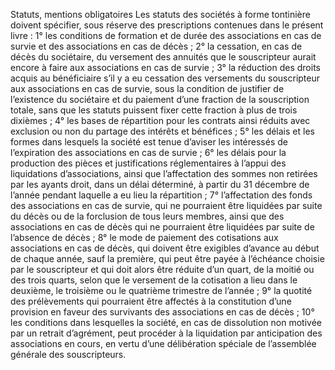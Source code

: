 Statuts, mentions obligatoires
Les statuts des sociétés à forme tontinière doivent spécifier, sous réserve des prescriptions contenues dans le présent livre :
1° les conditions de formation et de durée des associations en cas de survie et des associations en cas de décès ;
2° la cessation, en cas de décès du sociétaire, du versement des annuités que le souscripteur aurait encore à faire aux associations en cas de survie ;
3° la réduction des droits acquis au bénéficiaire s’il y a eu cessation des versements du souscripteur aux associations en cas de survie, sous la condition de justifier de l’existence du sociétaire et du paiement d’une fraction de la souscription totale, sans que les statuts puissent fixer cette fraction à plus de trois dixièmes ;
4° les bases de répartition pour les contrats ainsi réduits avec exclusion ou non du partage des intérêts et bénéfices ;
5° les délais et les formes dans lesquels la société est tenue d’aviser les intéressés de l’expiration des associations en cas de survie ;
6° les délais pour la production des pièces et justifications réglementaires à l’appui des liquidations d’associations, ainsi que l’affectation des sommes non retirées par les ayants droit, dans un délai déterminé, à partir du 31 décembre de l’année pendant laquelle a eu lieu la répartition ;
7° l’affectation des fonds des associations en cas de survie, qui ne pourraient être liquidées par suite du décès ou de la forclusion de tous leurs membres, ainsi que des associations en cas de décès qui ne pourraient être liquidées par suite de l’absence de décès ;
8° le mode de paiement des cotisations aux associations en cas de décès, qui doivent être exigibles d’avance au début de chaque année, sauf la première, qui peut être payée à l’échéance choisie par le souscripteur et qui doit alors être réduite d’un quart, de la moitié ou des trois quarts, selon que le versement de la cotisation a lieu dans le deuxième, le troisième ou le quatrième trimestre de l’année ;
9° la quotité des prélèvements qui pourraient être affectés à la constitution d’une provision en faveur des survivants des associations en cas de décès ;
10° les conditions dans lesquelles la société, en cas de dissolution non motivée par un retrait d’agrément, peut procéder à la liquidation par anticipation des associations en cours, en vertu d’une délibération spéciale de l’assemblée générale des souscripteurs.
